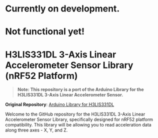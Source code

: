 # Currently on development.

# Not functional yet!

# H3LIS331DL 3-Axis Linear Accelerometer Sensor Library (nRF52 Platform)

> **Note: This repository is a port of the Arduino Library for the H3LIS331DL 3-Axis Linear Accelerometer Sensor.**

**Original Repository**: [Arduino Library for H3LIS331DL](https://github.com/ncdcommunity/Arduino_Library_H3LIS331DL_3Axis_Linear_Accelerometer_Sensor/tree/master)

Welcome to the GitHub repository for the H3LIS331DL 3-Axis Linear Accelerometer Sensor Library, specifically designed for nRF52 platform compatibility. This library will be allowing you to read acceleration data along three axes - X, Y, and Z.

